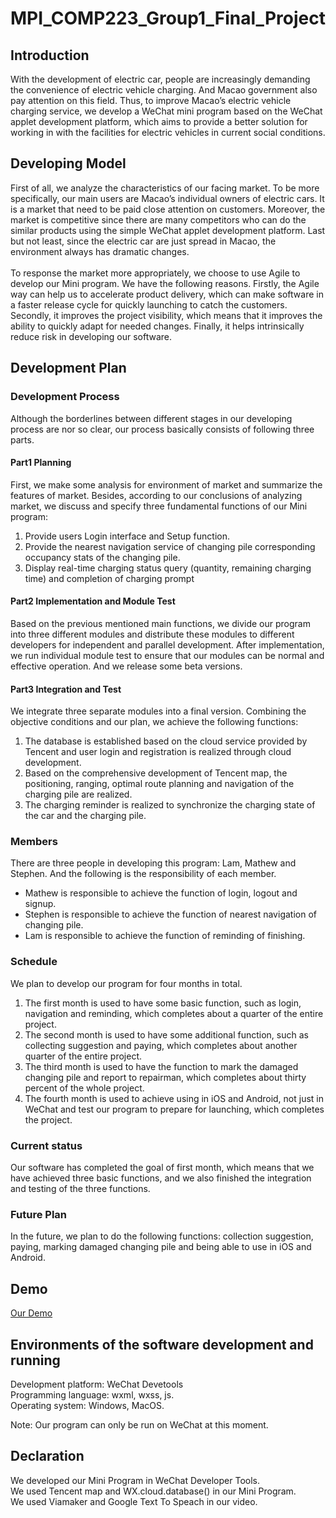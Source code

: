 # MPI_COMP223_Group1_Final_Project
## Introduction
With the development of electric car, people are increasingly demanding the convenience of electric vehicle charging. And Macao government also pay attention on this field. Thus, to improve Macao’s electric vehicle charging service, we develop a WeChat mini program based on the WeChat applet development platform, which aims to provide a better solution for working in with the facilities for electric vehicles in current social conditions.
## Developing Model
First of all, we analyze the characteristics of our facing market. To be more specifically, our main users are Macao’s individual owners of electric cars. It is a market that need to be paid close attention on customers. Moreover, the market is competitive since there are many competitors who can do the similar products using the simple WeChat applet development platform. Last but not least, since the electric car are just spread in Macao, the environment always has dramatic changes.
<br>   
To response the market more appropriately, we choose to use Agile to develop our Mini program. We have the following reasons. Firstly, the Agile way can help us to accelerate product delivery, which can make software in a faster release cycle for quickly launching to catch the customers. Secondly, it improves the project visibility, which means that it improves the ability to quickly adapt for needed changes. Finally, it helps intrinsically reduce risk in developing our software.
## Development Plan
### Development Process
Although the borderlines between different stages in our developing process are nor so clear, our process basically consists of following three parts.
#### Part1 Planning
First, we make some analysis for environment of market and summarize the features of market. Besides, according to our conclusions of analyzing market, we discuss and specify three fundamental functions of our Mini program: <br>
1.  Provide users Login interface and Setup function. <br>
2.  Provide the nearest navigation service of changing pile corresponding occupancy stats of the changing pile.<br>
3.  Display real-time charging status query (quantity, remaining charging time) and completion of charging prompt
#### Part2 Implementation and Module Test
Based on the previous mentioned main functions, we divide our program into three different modules and distribute these modules to different developers for independent and parallel development. After implementation, we run individual module test to ensure that our modules can be normal and effective operation. And we release some beta versions.
#### Part3 Integration and Test
We integrate three separate modules into a final version. Combining the objective conditions and our plan, we achieve the following functions: <br>
1.  The database is established based on the cloud service provided by Tencent and user login and registration is realized through cloud development.<br>
2.  Based on the comprehensive development of Tencent map, the positioning, ranging, optimal route planning and navigation of the charging pile are realized. <br>
3.  The charging reminder is realized to synchronize the charging state of the car and the charging pile.
### Members
There are three people in developing this program: Lam, Mathew and Stephen. And the following is the responsibility of each member. 

* Mathew is responsible to achieve the function of login, logout and signup. <br>
* Stephen is responsible to achieve the function of nearest navigation of changing pile. <br>
* Lam is responsible to achieve the function of reminding of finishing.
### Schedule
We plan to develop our program for four months in total. 

1. The first month is used to have some basic function, such as login, navigation and reminding, which completes about a quarter of the entire project. <br>
2. The second month is used to have some additional function, such as collecting suggestion and paying, which completes about another quarter of the entire project. <br>
3. The third month is used to have the function to mark the damaged changing pile and report to repairman, which completes about thirty percent of the whole project. <br>
4. The fourth month is used to achieve using in iOS and Android, not just in WeChat and test our program to prepare for launching, which completes the project.
### Current status
Our software has completed the goal of first month, which means that we have achieved three basic functions, and we also finished the integration and testing of the three functions.
### Future Plan
In the future, we plan to do the following functions: collection suggestion, paying, marking damaged changing pile and being able to use in iOS and Android.
## Demo
[Our Demo](https://www.youtube.com/watch?v=h86JdfjxMJY)
## Environments of the software development and running
Development platform: WeChat Devetools <br>
Programming language: wxml, wxss, js. <br>
Operating system: Windows, MacOS. <br>

Note: Our program can only be run on WeChat at this moment.

## Declaration
We developed our Mini Program in WeChat Developer Tools. <br>
We used Tencent map and WX.cloud.database() in our Mini Program.<br>
We used Viamaker and Google Text To Speach in our video.


    


    
    
     
    
